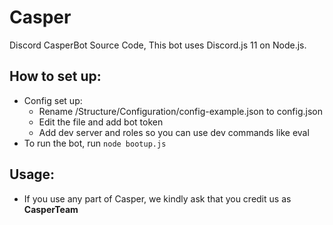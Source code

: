 # Casper
Discord CasperBot Source Code,
This bot uses Discord.js 11 on Node.js.

## How to set up: 
- Config set up:
	- Rename /Structure/Configuration/config-example.json to config.json
	- Edit the file and add bot token
	- Add dev server and roles so you can use dev commands like eval
- To run the bot, run `node bootup.js`

## Usage: 
- If you use any part of Casper, we kindly ask that you credit us as **CasperTeam**

